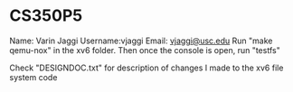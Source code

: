 # CS350P5
Name: Varin Jaggi Username:vjaggi Email: vjaggi@usc.edu
Run "make qemu-nox" in the xv6 folder. Then once the console is open,
run "testfs"

Check "DESIGNDOC.txt" for description of changes I made to the xv6 file
system code
